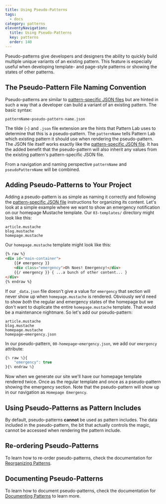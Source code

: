 ```yaml
---
title: Using Pseudo-Patterns
tags:
  - docs
category: patterns
eleventyNavigation:
  title: Using Pseudo-Patterns
  key: patterns
  order: 140
---
```


Pseudo-patterns give developers and designers the ability to quickly build multiple unique variants of an existing pattern. This feature is especially useful when developing template- and page-style patterns or showing the states of other patterns.

## The Pseudo-Pattern File Naming Convention

Pseudo-patterns are similar to [pattern-specific JSON files](/docs/creating-pattern-specific-values/) but are hinted in such a way that a developer can build a variant of an existing pattern. The basic syntax:

    patternName~pseudo-pattern-name.json

The tilde (`~`) and `.json` file extension are the hints that Pattern Lab uses to determine that this is a pseudo-pattern. The `patternName` tells Pattern Lab which existing pattern it should use when rendering the pseudo-pattern. The JSON file itself works exactly like the [pattern-specific JSON file](/docs/creating-pattern-specific-values/). It has the added benefit that the pseudo-pattern will also inherit any values from the existing pattern's pattern-specific JSON file.

From a navigation and naming perspective `patternName` and `pseudoPatternName` will be combined.

## Adding Pseudo-Patterns to Your Project

Adding a pseudo-pattern is as simple as naming it correctly and following the [pattern-specific JSON file](/docs/creating-pattern-specific-values/) instructions for organizing its content. Let's look at a simple example where we want to show an emergency notification on our homepage Mustache template. Our `03-templates/` directory might look like this:

    article.mustache
    blog.mustache
    homepage.mustache

Our `homepage.mustache` template might look like this:

```html
{% raw %}
<div id="main-container">
	{{# emergency }}
	<div class="emergency">Oh Noes! Emergency!</div>
	{{/ emergency }} { ...a bunch of other content... }
</div>
{% endraw %}
```

If our `_data.json` file doesn't give a value for `emergency` that section will never show up when `homepage.mustache` is rendered. Obviously we'd need to show _both_ the regular and emergency states of the homepage but we don't want to duplicate the entire `homepage.mustache` template. That would be a maintenance nightmare. So let's add our pseudo-pattern:

```
article.mustache
blog.mustache
homepage.mustache
homepage~emergency.json
```

In our pseudo-pattern, `00-homepage~emergency.json`, we add our `emergency` attribute:

```javascript
{% raw %}{
    "emergency": true
}{% endraw %}
```

Now when we generate our site we'll have our homepage template rendered twice. Once as the regular template and once as a pseudo-pattern showing the emergency section. Note that the pseudo-pattern will show up in our navigation as `Homepage Emergency`.

## Using Pseudo-Patterns as Pattern Includes

By default, pseudo-patterns **cannot** be used as pattern includes. The data included in the pseudo-pattern, the bit that actually controls the magic, cannot be accessed when rendering the pattern include.

## Re-ordering Pseudo-Patterns

To learn how to re-order pseudo-patterns, check the documentation for [Reorganizing Patterns](/docs/reorganizing-patterns/).

## Documenting Pseudo-Patterns

To learn how to document pseudo-patterns, check the documentation for [Documenting Patterns](/docs/documenting-patterns/) to learn more.

